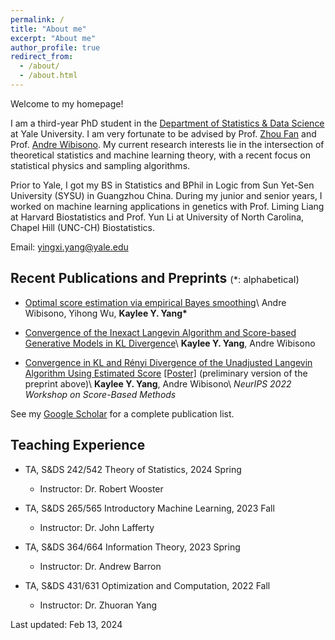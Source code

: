 ```yaml
---
permalink: /
title: "About me"
excerpt: "About me"
author_profile: true
redirect_from: 
  - /about/
  - /about.html
---
```


Welcome to my homepage!

I am a third-year PhD student in the [Department of Statistics & Data Science](https://statistics.yale.edu/) at Yale University. I am very fortunate to be advised by Prof. [Zhou Fan](http://www.stat.yale.edu/~zf59/) and Prof. [Andre Wibisono](http://www.cs.yale.edu/homes/wibisono). My current research interests lie in the intersection of theoretical statistics and machine learning theory, with a recent focus on statistical physics and sampling algorithms.

Prior to Yale, I got my BS in Statistics and BPhil in Logic from Sun Yet-Sen University (SYSU) in Guangzhou China. During my junior and senior years, I worked on machine learning applications in genetics with Prof. Liming Liang at Harvard Biostatistics and Prof. Yun Li at University of North Carolina, Chapel Hill (UNC-CH) Biostatistics.

Email: yingxi.yang@yale.edu

## Recent Publications and Preprints <span style="font-size: 70%; font-weight: normal;">(\*: alphabetical)</span>


* [Optimal score estimation via empirical Bayes smoothing](https://arxiv.org/abs/2402.07747)\\
  Andre Wibisono, Yihong Wu, **Kaylee Y. Yang\***

* [Convergence of the Inexact Langevin Algorithm and Score-based Generative Models in KL Divergence](https://arxiv.org/abs/2211.01512)\\
  **Kaylee Y. Yang**, Andre Wibisono

* [Convergence in KL and Rényi Divergence of the Unadjusted Langevin Algorithm Using Estimated Score](https://openreview.net/forum?id=RSNMAMiPFTM) [[Poster]](https://drive.google.com/file/d/1iyphWtcgMVUJA3lH5SSGDO0AUl7jb_ql/view?usp=share_link) (preliminary version of the preprint above)\\
  **Kaylee Y. Yang**, Andre Wibisono\\
  *NeurIPS 2022 Workshop on Score-Based Methods*

See my [Google Scholar](https://scholar.google.com/citations?user=TK2i1iYAAAAJ&hl=en) for a complete publication list.

<!-- ### ML applications in genetics
(I use my Chinese first name Yingxi for works in this section which were done during my undergraduate study.)
* [MagicalRsq: Machine-learning-based Genotype Imputation Quality Calibration](https://www.sciencedirect.com/science/article/pii/S0002929722004128)\\
  Quan Sun, **Yingxi Yang**, Jonathan D. Rosen, Min-Zhi Jiang, Jiawen Chen, Weifang Liu, Jia Wen, Laura M. Raffield, Rhonda G. Pace, Yi-Hui Zhou, Fred A. Wright, Scott M. Blackman, Michael J. Bamshad, Ronald L. Gibson, Garry R. Cutting, Michael R. Knowles, Daniel R. Schrider, Christian Fuchsberger, Yun Li (2022)\\
  *American Journal of Human Genetics, 109(11), 1986–1997.*
  
* [eSCAN: Scan Regulatory Regions for Aggregate Association Testing using Whole Genome Sequencing Data](https://academic.oup.com/bib/article-abstract/23/1/bbab497/6457165?redirectedFrom=fulltext)\\
  **Yingxi Yang**, Yuchen Yang, Le Huang, Jai G. Broome, Adolfo Correa, Alexander Reiner, NHLBI Trans-Omics for Precision Medicine (TOPMed) Consortium, Laura M. Raffield, Yun Li\\
  *Briefings in Bioinformatics, December 2021*
 -->

## Teaching Experience

* TA, S&DS 242/542 Theory of Statistics, 2024 Spring
  * Instructor: Dr. Robert Wooster

* TA, S&DS 265/565 Introductory Machine Learning, 2023 Fall
  * Instructor: Dr. John Lafferty

* TA, S&DS 364/664 Information Theory, 2023 Spring
  * Instructor: Dr. Andrew Barron

* TA, S&DS 431/631 Optimization and Computation, 2022 Fall
  * Instructor: Dr. Zhuoran Yang
  
Last updated: Feb 13, 2024